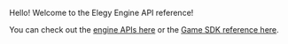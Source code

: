 
Hello! Welcome to the Elegy Engine API reference!

You can check out the [engine APIs here](Elegy.yml) or the [Game SDK reference here](Game.yml).
